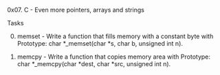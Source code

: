 0x07. C - Even more pointers, arrays and strings

Tasks

0. memset - Write a function that fills memory with a constant byte with
Prototype: char *_memset(char *s, char b, unsigned int n).

1. memcpy - Write a function that copies memory area with
Prototype: char *_memcpy(char *dest, char *src, unsigned int n).


